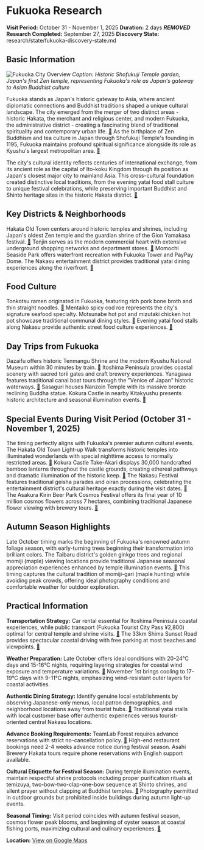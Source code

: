 # Fukuoka Research

**Visit Period:** October 31 - November 1, 2025
**Duration:** 2 days
***REMOVED***
**Research Completed:** September 27, 2025
**Discovery State:** research/state/fukuoka-discovery-state.md

## Basic Information

![Fukuoka City Overview](https://upload.wikimedia.org/wikipedia/commons/b/bd/Fukuoka_Skyline_of_Seaside_Momochi.jpg)
*Caption: Historic Shofukuji Temple garden, Japan's first Zen temple, representing Fukuoka's role as Japan's gateway to Asian Buddhist culture*

Fukuoka stands as Japan's historic gateway to Asia, where ancient diplomatic connections and Buddhist traditions shaped a unique cultural landscape. The city emerged from the merger of two distinct areas - historic Hakata, the merchant and religious center, and modern Fukuoka, the administrative district - creating a fascinating blend of traditional spirituality and contemporary urban life. [🔗](https://en.wikipedia.org/wiki/Fukuoka) As the birthplace of Zen Buddhism and tea culture in Japan through Shofukuji Temple's founding in 1195, Fukuoka maintains profound spiritual significance alongside its role as Kyushu's largest metropolitan area. [🔗](https://yentravelsjapan.com/shofukuji/)

The city's cultural identity reflects centuries of international exchange, from its ancient role as the capital of Ito-koku Kingdom through its position as Japan's closest major city to mainland Asia. This cross-cultural foundation created distinctive local traditions, from the evening yatai food stall culture to unique festival celebrations, while preserving important Buddhist and Shinto heritage sites in the historic Hakata district. [🔗](https://www.crossroadfukuoka.jp/en/spot/12510)

## Key Districts & Neighborhoods

Hakata Old Town centers around historic temples and shrines, including Japan's oldest Zen temple and the guardian shrine of the Gion Yamakasa festival. [🔗](https://www.japan-guide.com/e/e4804.html) Tenjin serves as the modern commercial heart with extensive underground shopping networks and department stores. [🔗](https://gofukuoka.jp/spots/detail/26906) Momochi Seaside Park offers waterfront recreation with Fukuoka Tower and PayPay Dome. The Nakasu entertainment district provides traditional yatai dining experiences along the riverfront. [🔗](https://matcha-jp.com/en/1617)

## Food Culture

Tonkotsu ramen originated in Fukuoka, featuring rich pork bone broth and thin straight noodles. [🔗](https://www.crossroadfukuoka.jp/en/spot/12510) Mentaiko spicy cod roe represents the city's signature seafood specialty. Motsunabe hot pot and mizutaki chicken hot pot showcase traditional communal dining styles. [🔗](https://matcha-jp.com/en/1617) Evening yatai food stalls along Nakasu provide authentic street food culture experiences. [🔗](https://gofukuoka.jp/spots/detail/26906)

## Day Trips from Fukuoka

Dazaifu offers historic Tenmangu Shrine and the modern Kyushu National Museum within 30 minutes by train. [🔗](https://www.crossroadfukuoka.jp/en/spot/12510) Itoshima Peninsula provides coastal scenery with sacred torii gates and craft brewery experiences. Yanagawa features traditional canal boat tours through the "Venice of Japan" historic waterways. [🔗](https://matcha-jp.com/en/1617) Sasaguri houses Nanzoin Temple with its massive bronze reclining Buddha statue. Kokura Castle in nearby Kitakyushu presents historic architecture and seasonal illumination events. [🔗](https://english.kyushu.tv/kokurakakeakari/)

## Special Events During Visit Period (October 31 - November 1, 2025)

The timing perfectly aligns with Fukuoka's premier autumn cultural events. The Hakata Old Town Light-up Walk transforms historic temples into illuminated wonderlands with special nighttime access to normally restricted areas. [🔗](https://www.fukuoka-now.com/en/hakata-old-town-light-up-walk-2024/) Kokura Castle Take-Akari displays 30,000 handcrafted bamboo lanterns throughout the castle grounds, creating ethereal pathways and dramatic illumination of the historic keep. [🔗](https://english.kyushu.tv/kokurakakeakari/) The Nakasu Festival features traditional geisha parades and oiran processions, celebrating the entertainment district's cultural heritage exactly during the visit dates. [🔗](https://www.fukuoka-now.com/en/event/nakasu-festival-2024/) The Asakura Kirin Beer Park Cosmos Festival offers its final year of 10 million cosmos flowers across 7 hectares, combining traditional Japanese flower viewing with brewery tours. [🔗](https://www.crossroadfukuoka.jp/en/event/13350/)

## Autumn Season Highlights

Late October timing marks the beginning of Fukuoka's renowned autumn foliage season, with early-turning trees beginning their transformation into brilliant colors. The Taibaru district's golden ginkgo trees and regional momiji (maple) viewing locations provide traditional Japanese seasonal appreciation experiences enhanced by temple illumination events. [🔗](https://www.crossroadfukuoka.jp/en/articles/autumn/) This timing captures the cultural tradition of momiji-gari (maple hunting) while avoiding peak crowds, offering ideal photography conditions and comfortable weather for outdoor exploration.

## Practical Information

**Transportation Strategy:** Car rental essential for Itoshima Peninsula coastal experiences, while public transport (Fukuoka Tourist City Pass ¥2,800) optimal for central temple and shrine visits. [🔗](https://gofukuoka.jp/citypass.html) The 33km Shima Sunset Road provides spectacular coastal driving with free parking at most beaches and viewpoints. [🔗](https://www.tripadvisor.com/Attraction_Review-g1769308-d1881052-Reviews-Shima_Sunset_Road-Itoshima_Fukuoka_Prefecture_Kyushu.html)

**Weather Preparation:** Late October offers ideal conditions with 20-24°C days and 15-16°C nights, requiring layering strategies for coastal wind exposure and temperature variations. [🔗](https://www.climatestotravel.com/climate/japan/fukuoka) November 1st brings cooling to 17-19°C days with 9-11°C nights, emphasizing wind-resistant outer layers for coastal activities.

**Authentic Dining Strategy:** Identify genuine local establishments by observing Japanese-only menus, local patron demographics, and neighborhood locations away from tourist hubs. [🔗](https://www.japantravelpros.com/blog/how-we-help-you-avoid-tourist-traps-in-japan) Traditional yatai stalls with local customer base offer authentic experiences versus tourist-oriented central Nakasu locations.

**Advance Booking Requirements:** TeamLab Forest requires advance reservations with strict no-cancellation policy. [🔗](https://www.teamlab.art/faq/forest/) High-end restaurant bookings need 2-4 weeks advance notice during festival season. Asahi Brewery Hakata tours require phone reservations with English support available.

**Cultural Etiquette for Festival Season:** During temple illumination events, maintain respectful shrine protocols including proper purification rituals at temizuya, two-bow-two-clap-one-bow sequence at Shinto shrines, and silent prayer without clapping at Buddhist temples. [🔗](https://www.japan-guide.com/e/e2057.html) Photography permitted in outdoor grounds but prohibited inside buildings during autumn light-up events.

**Seasonal Timing:** Visit period coincides with autumn festival season, cosmos flower peak blooms, and beginning of oyster season at coastal fishing ports, maximizing cultural and culinary experiences. [🔗](https://local-t.com/en/blogs/visitorsguide/14-must-visit-scenic-spots-in-itoshima)

**Location:** [View on Google Maps](https://google.com/maps/place/Fukuoka,+Japan/@33.5953775,130.353891,11z)
